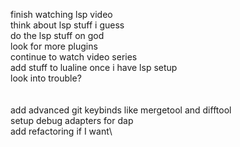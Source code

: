 finish watching lsp video\
think about lsp stuff i guess\
do the lsp stuff on god\
look for more plugins\
continue to watch video series\
add stuff to lualine once i have lsp setup\
look into trouble?\
\
\
add advanced git keybinds like mergetool and difftool\
setup debug adapters for dap\
add refactoring if I want\
